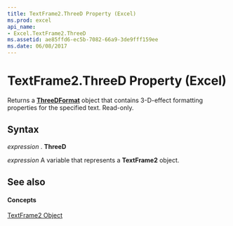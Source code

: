 ```yaml
---
title: TextFrame2.ThreeD Property (Excel)
ms.prod: excel
api_name:
- Excel.TextFrame2.ThreeD
ms.assetid: ae85ffd6-ec5b-7082-66a9-3de9fff159ee
ms.date: 06/08/2017
---
```



# TextFrame2.ThreeD Property (Excel)

Returns a  **[ThreeDFormat](Excel.ThreeDFormat.md)** object that contains 3-D-effect formatting properties for the specified text. Read-only.


## Syntax

 _expression_ . **ThreeD**

 _expression_ A variable that represents a **TextFrame2** object.


## See also


#### Concepts


[TextFrame2 Object](Excel.TextFrame2.md)

